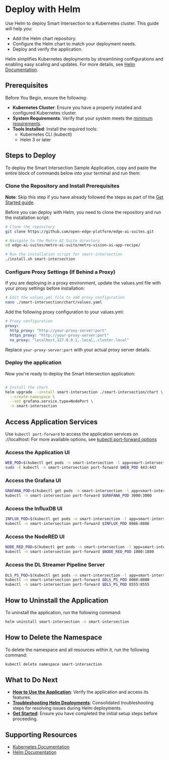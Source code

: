 # Deploy with Helm

Use Helm to deploy Smart Intersection to a Kubernetes cluster. This guide will help you:
- Add the Helm chart repository.
- Configure the Helm chart to match your deployment needs.
- Deploy and verify the application.

Helm simplifies Kubernetes deployments by streamlining configurations and enabling easy scaling and updates. For more details, see [Helm Documentation](https://helm.sh/docs/).


## Prerequisites

Before You Begin, ensure the following:

- **Kubernetes Cluster**: Ensure you have a properly installed and configured Kubernetes cluster.
- **System Requirements**: Verify that your system meets the [minimum requirements](./system-requirements.md).
- **Tools Installed**: Install the required tools:
    - Kubernetes CLI (kubectl)
    - Helm 3 or later

## Steps to Deploy

To deploy the Smart Intersection Sample Application, copy and paste the entire block of commands below into your terminal and run them:

### Clone the Repository and Install Prerequisites

**Note**: Skip this step if you have already followed the steps as part of the [Get Started guide](./get-started.md).

Before you can deploy with Helm, you need to clone the repository and run the installation script:

```bash
# Clone the repository
git clone https://github.com/open-edge-platform/edge-ai-suites.git

# Navigate to the Metro AI Suite directory
cd edge-ai-suites/metro-ai-suite/metro-vision-ai-app-recipe/

# Run the installation script for smart-intersection
./install.sh smart-intersection

```

### Configure Proxy Settings (If Behind a Proxy)

If you are deploying in a proxy environment, update the values.yml file with your proxy settings before installation:

```bash
# Edit the values.yml file to add proxy configuration
nano ./smart-intersection/chart/values.yaml
```

Add the following proxy configuration to your values.yml:

```yaml
# Proxy configuration
proxy:
  http_proxy: "http://your-proxy-server:port"
  https_proxy: "http://your-proxy-server:port"
  no_proxy: "localhost,127.0.0.1,.local,.cluster.local"
```

Replace `your-proxy-server:port` with your actual proxy server details.

### Deploy the application

Now you're ready to deploy the Smart Intersection application:

```bash

# Install the chart 
helm upgrade --install smart-intersection ./smart-intersection/chart \
  --create-namespace \
  --set grafana.service.type=NodePort \
  -n smart-intersection

```

## Access Application Services

Use `kubectl port-forward` to access the application services on <protocol>://localhost:<service-port>
For more available options, see [kubectl port-forward options](https://kubernetes.io/docs/reference/kubectl/generated/kubectl_port-forward/#options)


### Access the Application UI

```bash
WEB_POD=$(kubectl get pods -n smart-intersection -l app=smart-intersection-web -o jsonpath="{.items[0].metadata.name}")
sudo -E kubectl -n smart-intersection port-forward $WEB_POD 443:443
```

### Access the Grafana UI

```bash
GRAFANA_POD=$(kubectl get pods -n smart-intersection -l app=smart-intersection-grafana -o jsonpath="{.items[0].metadata.name}")
kubectl -n smart-intersection port-forward $GRAFANA_POD 3000:3000
```

### Access the InfluxDB UI

```bash
INFLUX_POD=$(kubectl get pods -n smart-intersection -l app=smart-intersection-influxdb -o jsonpath="{.items[0].metadata.name}")
kubectl -n smart-intersection port-forward $INFLUX_POD 8086:8086
```

### Access the NodeRED UI

```bash
NODE_RED_POD=$(kubectl get pods -n smart-intersection -l app=smart-intersection-nodered -o jsonpath="{.items[0].metadata.name}")
kubectl -n smart-intersection port-forward $NODE_RED_POD 1880:1880
```

### Access the DL Streamer Pipeline Server

```bash
DLS_PS_POD=$(kubectl get pods -n smart-intersection -l app=smart-intersection-dlstreamer-pipeline-server -o jsonpath="{.items[0].metadata.name}")
kubectl -n smart-intersection port-forward $DLS_PS_POD 8080:8080
kubectl -n smart-intersection port-forward $DLS_PS_POD 8555:8555
```

## How to Uninstall the Application

To uninstall the application, run the following command:

```bash
helm uninstall smart-intersection -n smart-intersection
```

## How to Delete the Namespace

To delete the namespace and all resources within it, run the following command:

```bash
kubectl delete namespace smart-intersection
```

## What to Do Next

- **[How to Use the Application](./how-to-use-application.md)**: Verify the application and access its features.
- **[Troubleshooting Helm Deployments](./support.md#troubleshooting-helm-deployments)**: Consolidated troubleshooting steps for resolving issues during Helm deployments.
- **[Get Started](./get-started.md)**: Ensure you have completed the initial setup steps before proceeding.

## Supporting Resources

- [Kubernetes Documentation](https://kubernetes.io/docs/home/)
- [Helm Documentation](https://helm.sh/docs/)

